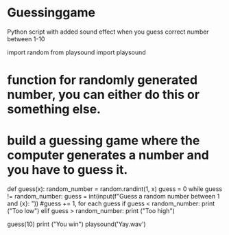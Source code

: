# Guessinggame
Python script with added sound effect when you guess correct number between 1-10

import random
from playsound import playsound
# function for randomly generated number, you can either do this or something else.
# build a guessing game where the computer generates a number and you have to guess it.

def guess(x):
    random_number = random.randint(1, x)
    guess = 0
    while guess != random_number:
        guess = int(input(f"Guess a random number between 1 and {x}: "))
#guess += 1, for each guess
        if guess < random_number:
            print ("Too low")
        elif guess > random_number:
            print ("Too high")

guess(10)
print ("You win")
playsound('Yay.wav')

